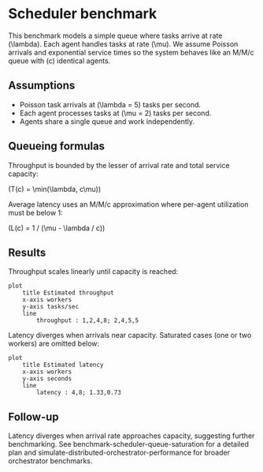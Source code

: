 # Scheduler benchmark

This benchmark models a simple queue where tasks arrive at rate \(\lambda\).
Each agent handles tasks at rate \(\mu\). We assume Poisson arrivals and
exponential service times so the system behaves like an M/M/c queue with
\(c\) identical agents.

## Assumptions
- Poisson task arrivals at \(\lambda = 5\) tasks per second.
- Each agent processes tasks at \(\mu = 2\) tasks per second.
- Agents share a single queue and work independently.

## Queueing formulas
Throughput is bounded by the lesser of arrival rate and total service
capacity:

\(T(c) = \min(\lambda, c\mu)\)

Average latency uses an M/M/c approximation where per-agent utilization must be
below 1:

\(L(c) = 1 / (\mu - \lambda / c)\)

## Results
Throughput scales linearly until capacity is reached:

```mermaid
plot
    title Estimated throughput
    x-axis workers
    y-axis tasks/sec
    line
        throughput : 1,2,4,8; 2,4,5,5
```

Latency diverges when arrivals near capacity. Saturated cases (one or two
workers) are omitted below:

```mermaid
plot
    title Estimated latency
    x-axis workers
    y-axis seconds
    line
        latency : 4,8; 1.33,0.73
```

## Follow-up
Latency diverges when arrival rate approaches capacity, suggesting further
benchmarking. See benchmark-scheduler-queue-saturation for a detailed plan
and simulate-distributed-orchestrator-performance for broader orchestrator
benchmarks.

